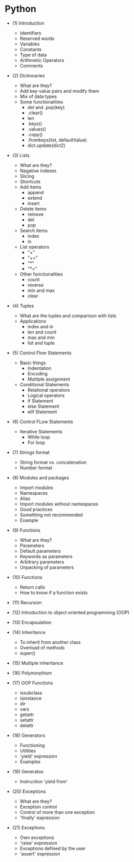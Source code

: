 # Python 

- (1) Introduction
    - Identifiers
    - Reserved words
    - Variables
    - Constants
    - Type of data
    - Arithmetic Operators
    - Comments
    
- (2) Dictionaries
    - What are they?
    - Add key-value pairs and modify them
    - Mix of data types
    - Some functionalities
        - del and .pop(key)
        - .clear()
        - len
        - .keys()
        - .values()
        - .copy()
        - .fromkeys(list, defaultValue)
        - dict.update(dict2)

- (3) Lists
    - What are they?
    - Negative indexes
    - Slicing
    - Shortcuts
    - Add items
        - append
        - extend
        - insert
    - Delete items
        - remove
        - del
        - pop
    - Search items
        - index
        - in
    - List operators
        - "+"
        - "+="
        - "*"
        - "*="
    - Other functionalities
        - count
        - reverse
        - min and max
        - clear
 - (4) Tuples
    - What are the tuples and comparison with lists
    - Applications
        - index and in
        - len and count
        - max and min
        - list and tuple
 - (5) Control Flow Statements
    - Basic things
        - Indentation
        - Encoding
        - Multiple assignment
    - Conditional Statements
        - Relational operators
        - Logical operators
        - if Statement
        - else Statement
        - elif Statement
- (6) Control FLow Statements
    - Iterative Statements
        - While loop
        - For loop
- (7) Strings format
    - String format vs. concatenation
    - Number format
- (8) Modules and packages
    - Import modules
    - Namespaces
    - Alias
    - Import modules without namespaces
    - Good practices
    - Something not recommended
    - Example
- (9) Functions
    - What are they?
    - Parameters
    - Default parameters
    - Keywords as parameters
    - Arbitrary parameters
    - Unpacking of parameters
- (10) Functions
    - Return calls
    - How to know if a function exists
- (11) Recursion
- (12) Introduction to object oriented programming (OOP)
- (13) Encapsulation
- (14) Inheritance
    - To inherit from another class
    - Overload of methods
    - super()
- (15) Multiple inheritance
- (16) Polymorphism
- (17) OOP Functions
    - issubclass
    - isinstance
    - dir
    - vars
    - getattr
    - setattr
    - delattr
- (18) Generators
    - Functioning
    - Utilities
    - 'yield' expression
    - Examples
- (19) Generatos
    - Instruction 'yield from'
- (20) Exceptions
    - What are they? 
    - Exception control
    - Control of more than one exception
    - 'finally' expression
- (21) Exceptions
    - Own exceptions
    - 'raise' expression
    - Exceptions defined by the user
    - 'assert' expression
